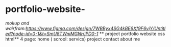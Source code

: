 # portfolio-website-
*mokup and wairfram:https://www.figma.com/design/7WBByx4SG4kBE6Xf9F6vjY/Untitled?node-id=0-1&t=SmU8TWniMGNHjPD0-1*
** project portfolio website css html**
4 page:
home ( scrool: servics)
project
contact
about me 
